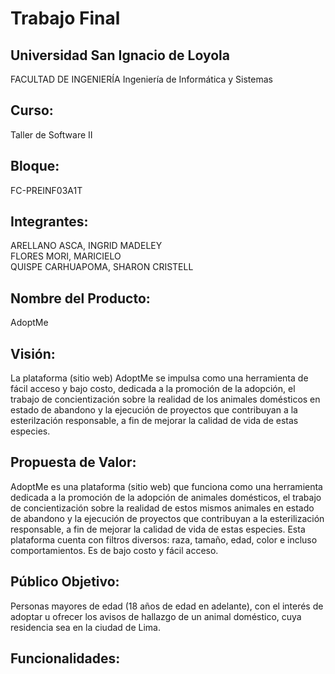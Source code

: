 # Trabajo Final

## Universidad San Ignacio de Loyola
FACULTAD DE INGENIERÍA                                                                                                          Ingeniería de Informática y Sistemas
## Curso:
Taller de Software II
## Bloque: 
FC-PREINF03A1T
## Integrantes:
ARELLANO ASCA, INGRID MADELEY                                                                                                             
FLORES MORI, MARICIELO                                                                                                                      
QUISPE CARHUAPOMA, SHARON CRISTELL

## Nombre del Producto:

AdoptMe

## Visión:

La plataforma (sitio web) AdoptMe se impulsa como una herramienta de fácil acceso y bajo costo, dedicada a la promoción de la adopción, el trabajo de concientización sobre la realidad de los animales domésticos en estado de abandono y la ejecución de proyectos que contribuyan a la esterilzación responsable, a fin de mejorar la calidad de vida de estas especies. 

## Propuesta de Valor:

AdoptMe es una plataforma (sitio web) que funciona como una herramienta dedicada a la promoción de la adopción de animales domésticos, el trabajo de concientización sobre la realidad de estos mismos animales en estado de abandono y la ejecución de proyectos que contribuyan a la esterilización responsable, a fin de mejorar la calidad de vida de estas especies. Esta plataforma cuenta con filtros diversos: raza, tamaño, edad, color e incluso comportamientos. Es de bajo costo y fácil acceso.

## Público Objetivo:

Personas mayores de edad (18 años de edad en adelante), con el interés de adoptar u ofrecer los avisos de hallazgo de un animal doméstico, cuya residencia sea en la ciudad de Lima. 


## Funcionalidades:

